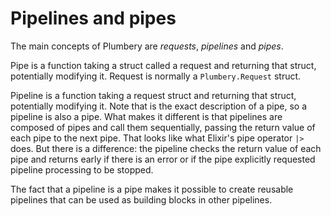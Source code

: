 # Pipelines and pipes
<!-- vim: set tw=80 : -->


The main concepts of Plumbery are *requests*, *pipelines* and *pipes*.

Pipe is a function taking a struct called a request and returning that struct,
potentially modifying it. Request is normally a `Plumbery.Request` struct.

Pipeline is a function taking a request struct and returning that struct,
potentially modifying it. Note that is the exact description of a pipe, so a
pipeline is also a pipe. What makes it different is that pipelines are composed
of pipes and call them sequentially, passing the return value of each pipe to
the next pipe. That looks like what Elixir's pipe operator `|>` does. But there
is a difference: the pipeline checks the return value of each pipe and returns
early if there is an error or if the pipe explicitly requested pipeline 
processing to be stopped.

The fact that a pipeline is a pipe makes it possible to create reusable
pipelines that can be used as building blocks in other pipelines.

